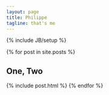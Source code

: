 ```yaml
---
layout: page
title: Philippe
tagline: that's me
---
```

{% include JB/setup %}

{% for post in site.posts %}
  <h2>One, Two</h2>
  {% include post.html %}
{% endfor %}